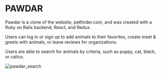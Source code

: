 # PAWDAR

Pawdar is a clone of the website, petfinder.com, and was created with a Ruby on Rails backend, React, and Redux.

Users can log in or sign up to add animals to their favorites, create meet & greets with animals, or leave reviews for organizations.

[](C:\Users\fitzc\OneDrive\Pictures\Screenshots\Screenshot_20230113_092309.png)  

[](C:\Users\fitzc\OneDrive\Pictures\Screenshots\Screenshot_20230113_092105.png)  

Users are able to search for animals by criteria, such as puppy, cat, black, or calico. 

![pawdar_search](https://user-images.githubusercontent.com/114632959/212382212-1bac206e-b1d7-48e5-9913-9d2133a59089.gif)
